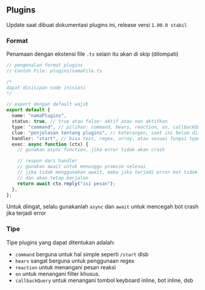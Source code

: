 ## Plugins

Update saat dibuat dokumentasi plugins ini, release versi `1.00.0 stabil`

### Format

Penamaan dengan ekstensi file `.ts` selain itu akan di skip (dilompati)

```ts
// pengenalan format plugins
// Contoh File: plugins/namaFile.ts 

/*
dapat disisipan code inisiasi
*/

// export dengan default wajib
export default {
  name: "namaPlugins",
  status: true, // true atau false: aktif atau non aktifkan
  type: "command", // pilihan: command, hears, reaction, on, callbackQuery
  clue: "penjelasan tentang plugins", // keterangan, saat ini belum diimplementasikan
  handler: "start", // bisa text, regex, array, atau sesuai fungsi type
  exec: async function (ctx) {
    // gunakan async function, jika error tidak akan crash

    // respon dari handler
    // gunakan await untuk menunggu promise selesai
    // jika tidak menggunakan await, maka jika terjadi error bot tidak akan crash
    // dan akan tetap berjalan
    return await ctx.reply("isi pesan");
  },
};

```

Untuk diingat, selalu gunakanlah `async` dan `await` untuk mencegah bot crash jika terjadi error

### Tipe

Tipe plugins yang dapat ditentukan adalah:
- `command` berguna untuk hal simple seperti `/start` dlsb
- `hears` sangat berguna untuk penggunaan regex
- `reaction` untuk menangani pesan reaksi
- `on` untuk menangani filter khusus.
- `callbackQuery` untuk menangani tombol keyboard inline, bot inline, dsb